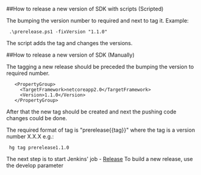 

##How to release a new version of SDK with scripts (Scripted)

The bumping the version number to required and next to tag it. Example:

```
 .\prerelease.ps1 -fixVersion "1.1.0"
```

The script adds the tag and changes the versions.

##How to release a new version of SDK (Manually)

The tagging a new release should be preceded the bumping the version to required number.

```
   <PropertyGroup>
     <TargetFramework>netcoreapp2.0</TargetFramework>
     <Version>1.1.0</Version>
   </PropertyGroup>
```

After that the new tag should be created and next the pushing code changes could be done.

The  required format of tag is "prerelease{{tag}}" where the tag is a version number X.X.X e.g.:
```
 hg tag prerelease1.1.0
```

The next step is to start Jenkins' job - [Release](http://localhost:8081/view/C8Y-RELEASE/job/Docker-Cumulocity-Clients-CSharp-MicroserviceSdk-RELEASE)
To build a new release, use the develop parameter